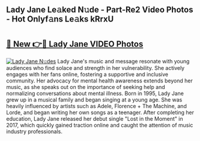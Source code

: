 ## Lady Jane Le𝚊ked N𝚞de - Part-Re2 Video Photos - Hot Onlyf𝚊ns Le𝚊ks kRrxU

# <h2><a href="http://ab70254.deff.icu/?id=Lady+Jane">🔗 New 👉🔴 Lady Jane VIDEO Photos</a></h2>

[![Lady Jane N𝚞des](https://i.imgur.com/rIISA9y.gif)](http://ab70254.deff.icu/?id=Lady+Jane)
Lady Jane's music and message resonate with young audiences who find solace and strength in her vulnerability. She actively engages with her fans online, fostering a supportive and inclusive community. Her advocacy for mental health awareness extends beyond her music, as she speaks out on the importance of seeking help and normalizing conversations about mental illness. Born in 1995, Lady Jane grew up in a musical family and began singing at a young age. She was heavily influenced by artists such as Adele, Florence + The Machine, and Lorde, and began writing her own songs as a teenager. After completing her education, Lady Jane released her debut single "Lost in the Moment" in 2017, which quickly gained traction online and caught the attention of music industry professionals.
